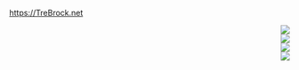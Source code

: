 https://TreBrock.net
<br>
<p align="right">
<a href="https://fsf.org"><img src="https://github.com/user-attachments/assets/4677e87b-4124-4a23-8c23-1edea7063187"></a>
  <br>
<a href="https://www.fsf.org/campaigns/opendocument/"><img src="https://github.com/user-attachments/assets/51a1be98-d2ca-42bc-9357-c0518051ec8e"></a>
<br>
  <a href="https://xiph.org/vorbis/"><img src="https://github.com/user-attachments/assets/5e9f0bda-2b8d-4517-9b14-85ecaafa1139"></a>
  <br>
  <a href="https://www.gnu.org/software/gnuzilla/"><img src="https://github.com/user-attachments/assets/343ba0af-7b2a-451b-ad2a-ce3a3d242dd7"></a>
</p>

